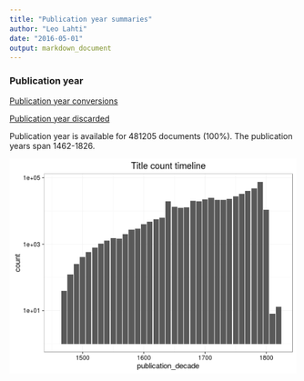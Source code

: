 ```yaml
---
title: "Publication year summaries"
author: "Leo Lahti"
date: "2016-05-01"
output: markdown_document
---
```



### Publication year

[Publication year conversions](output.tables/publication_year_conversion.csv)

[Publication year discarded](output.tables/publication_year_discarded.csv)

Publication year is available for 481205 documents (100%). The publication years span 1462-1826.

![plot of chunk summarypublicationyear](figure/summarypublicationyear-1.png)


